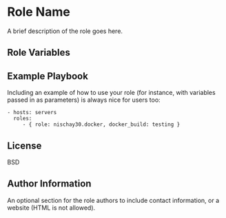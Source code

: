 Role Name
=========

A brief description of the role goes here.


Role Variables
--------------

Example Playbook
----------------

Including an example of how to use your role (for instance, with variables passed in as parameters) is always nice for users too:

    - hosts: servers
      roles:
         - { role: nischay30.docker, docker_build: testing }

License
-------

BSD

Author Information
------------------

An optional section for the role authors to include contact information, or a website (HTML is not allowed).
